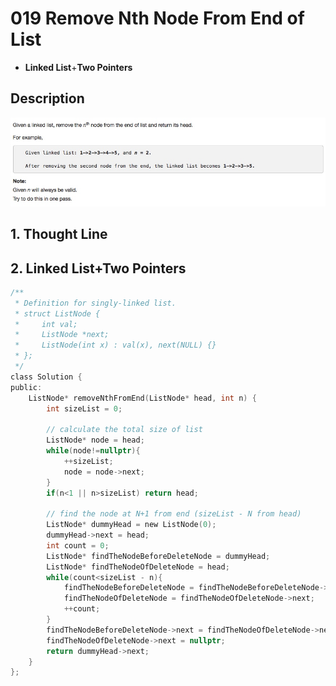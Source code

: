 # 019 Remove Nth Node From End of List

- **Linked List**+**Two Pointers**

## Description
![IMAGE](resources/D290AC3DB1BC2B468667EB43EB16F978.jpg)

## 1. Thought Line


## 2. **Linked List**+**Two Pointers**

```c
/**
 * Definition for singly-linked list.
 * struct ListNode {
 *     int val;
 *     ListNode *next;
 *     ListNode(int x) : val(x), next(NULL) {}
 * };
 */
class Solution {
public:
    ListNode* removeNthFromEnd(ListNode* head, int n) {
        int sizeList = 0;
        
        // calculate the total size of list
        ListNode* node = head;
        while(node!=nullptr){
            ++sizeList;
            node = node->next;
        }
        if(n<1 || n>sizeList) return head;
        
        // find the node at N+1 from end (sizeList - N from head)
        ListNode* dummyHead = new ListNode(0);
        dummyHead->next = head;
        int count = 0;
        ListNode* findTheNodeBeforeDeleteNode = dummyHead;
        ListNode* findTheNodeOfDeleteNode = head;
        while(count<sizeList - n){
            findTheNodeBeforeDeleteNode = findTheNodeBeforeDeleteNode->next;
            findTheNodeOfDeleteNode = findTheNodeOfDeleteNode->next;
            ++count;
        }
        findTheNodeBeforeDeleteNode->next = findTheNodeOfDeleteNode->next;
        findTheNodeOfDeleteNode->next = nullptr;
        return dummyHead->next;
    }
};
```

